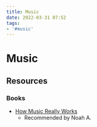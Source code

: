 ```yaml
---
title: Music
date: 2022-03-31 07:52
tags:
- '#music'
---
```


# Music

## Resources

### Books

* [How Music Really Works](https://www.howmusicreallyworks.com/)
  + Recommended by Noah A.   